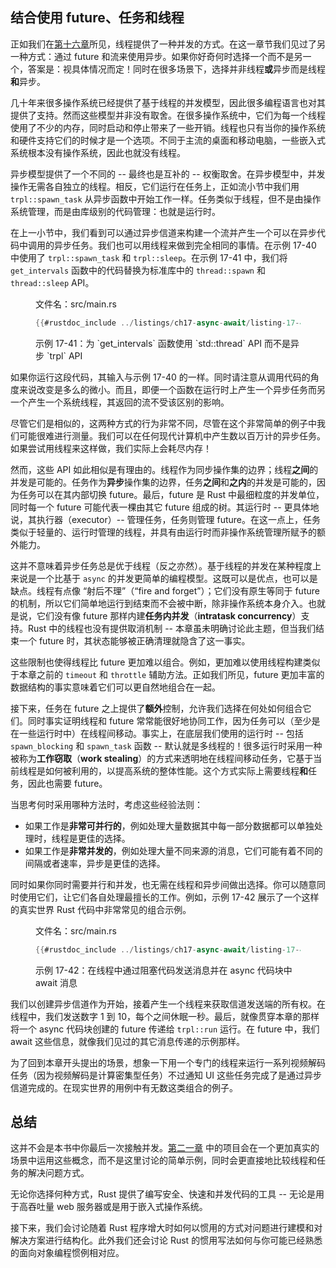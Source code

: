 ## 结合使用 future、任务和线程

<!-- https://github.com/rust-lang/book/blob/main/src/ch17-06-futures-tasks-threads.md -->
<!-- commit 06d73f3935dfec895aec9790127dc8b6fc827ce1 -->

正如我们在[第十六章][ch16]所见，线程提供了一种并发的方式。在这一章节我们见过了另一种方式：通过 future 和流来使用异步。如果你好奇何时选择一个而不是另一个，答案是：视具体情况而定！同时在很多场景下，选择并非线程**或**异步而是线程**和**异步。

几十年来很多操作系统已经提供了基于线程的并发模型，因此很多编程语言也对其提供了支持。然而这些模型并非没有取舍。在很多操作系统中，它们为每一个线程使用了不少的内存，同时启动和停止带来了一些开销。线程也只有当你的操作系统和硬件支持它们的时候才是一个选项。不同于主流的桌面和移动电脑，一些嵌入式系统根本没有操作系统，因此也就没有线程。

异步模型提供了一个不同的 -- 最终也是互补的 -- 权衡取舍。在异步模型中，并发操作无需各自独立的线程。相反，它们运行在任务上，正如流小节中我们用 `trpl::spawn_task` 从异步函数中开始工作一样。任务类似于线程，但不是由操作系统管理，而是由库级别的代码管理：也就是运行时。

在上一小节中，我们看到可以通过异步信道来构建一个流并产生一个可以在异步代码中调用的异步任务。我们也可以用线程来做到完全相同的事情。在示例 17-40 中使用了 `trpl::spawn_task` 和 `trpl::sleep`。在示例 17-41 中，我们将 `get_intervals` 函数中的代码替换为标准库中的 `thread::spawn` 和 `thread::sleep` API。

<figure class="listing">

<span class="file-name">文件名：src/main.rs</span>

```rust
{{#rustdoc_include ../listings/ch17-async-await/listing-17-41/src/main.rs:threads}}
```

<figcaption>示例 17-41：为 `get_intervals` 函数使用 `std::thread` API 而不是异步 `trpl` API</figcaption>

</figure>

如果你运行这段代码，其输入与示例 17-40 的一样。同时请注意从调用代码的角度来说改变是多么的微小。而且，即便一个函数在运行时上产生一个异步任务而另一个产生一个系统线程，其返回的流不受该区别的影响。

尽管它们是相似的，这两种方式的行为非常不同，尽管在这个非常简单的例子中我们可能很难进行测量。我们可以在任何现代计算机中产生数以百万计的异步任务。如果尝试用线程来这样做，我们实际上会耗尽内存！

然而，这些 API 如此相似是有理由的。线程作为同步操作集的边界；线程**之间**的并发是可能的。任务作为**异步**操作集的边界，任务**之间**和**之内**的并发是可能的，因为任务可以在其内部切换 future。最后，future 是 Rust 中最细粒度的并发单位，同时每一个 future 可能代表一棵由其它 future 组成的树。其运行时 -- 更具体地说，其执行器（executor）-- 管理任务，任务则管理 future。在这一点上，任务类似于轻量的、运行时管理的线程，并具有由运行时而非操作系统管理所赋予的额外能力。

这并不意味着异步任务总是优于线程（反之亦然）。基于线程的并发在某种程度上来说是一个比基于 `async` 的并发更简单的编程模型。这既可以是优点，也可以是缺点。线程有点像 “射后不理”（“fire and forget”）；它们没有原生等同于 future 的机制，所以它们简单地运行到结束而不会被中断，除非操作系统本身介入。也就是说，它们没有像 future 那样内建**任务内并发**（**intratask concurrency**）支持。Rust 中的线程也没有提供取消机制 -- 本章虽未明确讨论此主题，但当我们结束一个 future 时，其状态能够被正确清理就隐含了这一事实。

这些限制也使得线程比 future 更加难以组合。例如，更加难以使用线程构建类似于本章之前的 `timeout` 和 `throttle` 辅助方法。正如我们所见，future 更加丰富的数据结构的事实意味着它们可以更自然地组合在一起。

接下来，任务在 future 之上提供了**额外**控制，允许我们选择在何处如何组合它们。同时事实证明线程和 future 常常能很好地协同工作，因为任务可以（至少是在一些运行时中）在线程间移动。事实上，在底层我们使用的运行时 -- 包括 `spawn_blocking` 和 `spawn_task` 函数 -- 默认就是多线程的！很多运行时采用一种被称为**工作窃取**（**work stealing**）的方式来透明地在线程间移动任务，它基于当前线程是如何被利用的，以提高系统的整体性能。这个方式实际上需要线程**和**任务，因此也需要 future。

当思考何时采用哪种方法时，考虑这些经验法则：

- 如果工作是**非常可并行的**，例如处理大量数据其中每一部分数据都可以单独处理时，线程是更佳的选择。
- 如果工作是**非常并发的**，例如处理大量不同来源的消息，它们可能有着不同的间隔或者速率，异步是更佳的选择。

同时如果你同时需要并行和并发，也无需在线程和异步间做出选择。你可以随意同时使用它们，让它们各自处理最擅长的工作。例如，示例 17-42 展示了一个这样的真实世界 Rust 代码中非常常见的组合示例。

<figure class="listing">

<span class="file-name">文件名：src/main.rs</span>

```rust
{{#rustdoc_include ../listings/ch17-async-await/listing-17-42/src/main.rs:all}}
```

<figcaption>示例 17-42：在线程中通过阻塞代码发送消息并在 async 代码块中 await 消息</figcaption>

</figure>

我们以创建异步信道作为开始，接着产生一个线程来获取信道发送端的所有权。在线程中，我们发送数字 1 到 10，每个之间休眠一秒。最后，就像贯穿本章的那样将一个 async 代码块创建的 future 传递给 `trpl::run` 运行。在 future 中，我们 await 这些信息，就像我们见过的其它消息传递的示例那样。

为了回到本章开头提出的场景，想象一下用一个专门的线程来运行一系列视频解码任务（因为视频解码是计算密集型任务）不过通知 UI 这些任务完成了是通过异步信道完成的。在现实世界的用例中有无数这类组合的例子。

## 总结

这并不会是本书中你最后一次接触并发。[第二一章][ch21] 中的项目会在一个更加真实的场景中运用这些概念，而不是这里讨论的简单示例，同时会更直接地比较线程和任务的解决问题方式。

无论你选择何种方式，Rust 提供了编写安全、快速和并发代码的工具 -- 无论是用于高吞吐量 web 服务器或是用于嵌入式操作系统。

接下来，我们会讨论随着 Rust 程序增大时如何以惯用的方式对问题进行建模和对解决方案进行结构化。此外我们还会讨论 Rust 的惯用写法如何与你可能已经熟悉的面向对象编程惯例相对应。

[ch16]: ch16-00-concurrency.html
[combining-futures]: ch17-03-more-futures.html#构建我们自己的异步抽象
[streams]: ch17-04-streams.html#组合流
[ch21]: ch21-00-final-project-a-web-server.html
